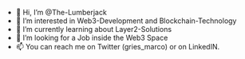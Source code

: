 - 👋 Hi, I’m @The-Lumberjack
- 👀 I’m interested in Web3-Development and Blockchain-Technology
- 🌱 I’m currently learning about Layer2-Solutions
- 💞️ I’m looking for a Job inside the Web3 Space
- 📫 You can reach me on Twitter (gries_marco) or on LinkedIN.

<!---
The-Lumberjack/The-Lumberjack is a ✨ special ✨ repository because its `README.md` (this file) appears on your GitHub profile.
You can click the Preview link to take a look at your changes.
--->
